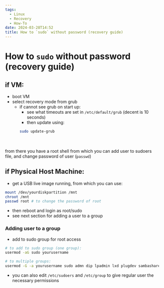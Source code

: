 ```yaml
---
tags:
  - Linux
  - Recovery
  - How-To
date: 2024-03-28T14:52
title: How to `sudo` without password (recovery guide)
---
```

<!-- 2024-03-28-1452 (March 28, 2024 2:52 PM) -->

# How to `sudo` without password (recovery guide)

## if VM:
- boot VM
- select recovery mode from grub
  - if cannot see grub on start up: 
    - see what timeouts are set in `/etc/default/grub` (decent is 10 seconds)
    - then update using:
    ```bash
    sudo update-grub
    ```
<br><br>
from there you have a root shell from which you can add user to sudoers file, and change password of user (`passwd`)

## if Physical Host Machine:
- get a USB live image running, from which you can use:
```bash
mount /dev/yourdiskpartition /mnt
chroot /mnt
passwd root # to change the password of root
```
- then reboot and login as root/sudo
- see next section for adding a user to a group

### Adding user to a group
- add to sudo group for root access
```bash
# to add to sudo group (one group):
usermod -aG sudo yourusername

# to multiple groups:
usermod -G -a yourusername sudo admn dip lpadmin lxd plugdev sambashare
```
- you can also edit `/etc/sudoers` and `/etc/group` to give regular user the necessary permissions
